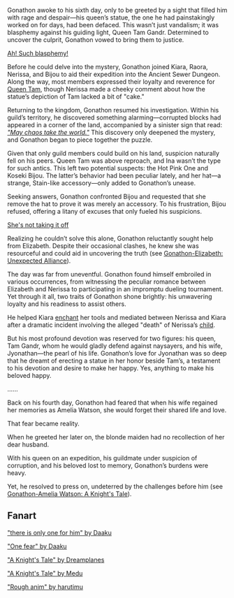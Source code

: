 <!-- title: Gonathon G -->
<!-- status: Alive -->

Gonathon awoke to his sixth day, only to be greeted by a sight that filled him with rage and despair—his queen’s statue, the one he had painstakingly worked on for days, had been defaced. This wasn’t just vandalism; it was blasphemy against his guiding light, Queen Tam Gandr. Determined to uncover the culprit, Gonathon vowed to bring them to justice.

[Ah! Such blasphemy!](#embed:https://www.youtube.com/embed/oygFzGlMT28?si=2KtGxfUiZWo9TRa6&start=180)

Before he could delve into the mystery, Gonathon joined Kiara, Raora, Nerissa, and Bijou to aid their expedition into the Ancient Sewer Dungeon. Along the way, most members expressed their loyalty and reverence for [Queen Tam](https://www.youtube.com/live/oygFzGlMT28?feature=shared&t=442), though Nerissa made a cheeky comment about how the statue’s depiction of Tam lacked a bit of "cake."

Returning to the kingdom, Gonathon resumed his investigation. Within his guild’s territory, he discovered something alarming—corrupted blocks had appeared in a corner of the land, accompanied by a sinister sign that read: [_"May chaos take the world."_](https://www.youtube.com/live/oygFzGlMT28?feature=shared&t=1759) This discovery only deepened the mystery, and Gonathon began to piece together the puzzle.

Given that only guild members could build on his land, suspicion naturally fell on his peers. Queen Tam was above reproach, and Ina wasn’t the type for such antics. This left two potential suspects: the Hot Pink One and Koseki Bijou. The latter’s behavior had been peculiar lately, and her hat—a strange, Stain-like accessory—only added to Gonathon’s unease.

Seeking answers, Gonathon confronted Bijou and requested that she remove the hat to prove it was merely an accessory. To his frustration, Bijou refused, offering a litany of excuses that only fueled his suspicions.

[She's not taking it off](#embed:https://www.youtube.com/embed/oygFzGlMT28?si=2KtGxfUiZWo9TRa6&start=2475)

Realizing he couldn’t solve this alone, Gonathon reluctantly sought help from Elizabeth. Despite their occasional clashes, he knew she was resourceful and could aid in uncovering the truth (see [Gonathon-Elizabeth: Unexpected Alliance](#edge:liz-gigi)).

The day was far from uneventful. Gonathon found himself embroiled in various occurrences, from witnessing the peculiar romance between Elizabeth and Nerissa to participating in an impromptu dueling tournament. Yet through it all, two traits of Gonathon shone brightly: his unwavering loyalty and his readiness to assist others.

He helped Kiara [enchant](https://www.youtube.com/live/oygFzGlMT28?feature=shared&t=5674) her tools and mediated between Nerissa and Kiara after a dramatic incident involving the alleged "death" of Nerissa’s [child](https://www.youtube.com/live/oygFzGlMT28?feature=shared&t=4296).

But his most profound devotion was reserved for two figures: his queen, Tam Gandr, whom he would gladly defend against naysayers, and his wife, Jyonathan—the pearl of his life. Gonathon’s love for Jyonathan was so deep that he dreamt of erecting a statue in her honor beside Tam’s, a testament to his devotion and desire to make her happy. Yes, anything to make his beloved happy.

......

Back on his fourth day, Gonathon had feared that when his wife regained her memories as Amelia Watson, she would forget their shared life and love.

That fear became reality.

When he greeted her later on, the blonde maiden had no recollection of her dear husband.

With his queen on an expedition, his guildmate under suspicion of corruption, and his beloved lost to memory, Gonathon’s burdens were heavy.

Yet, he resolved to press on, undeterred by the challenges before him (see [Gonathon-Amelia Watson: A Knight's Tale](#edge:gigi-ame)).

## Fanart

["there is only one for him" by Daaku](https://x.com/koizumi_arata/status/1831971695621808324)

<!-- ina, calli, kiara -->

["One fear" by Daaku](https://x.com/koizumi_arata/status/1832141040792240564)

<!-- kronii -->

["A Knight's Tale" by Dreamplanes](https://x.com/Dreamplanes256/status/1844357367313649767)

<!-- kronii, ame, bijou, ina, irys -->

["A Knight's Tale" by Medu](https://x.com/Medu_Yusa/status/1832503012054516020)

["Rough anim" by harutimu](https://x.com/harutimu_415/status/1882333332299825572)
